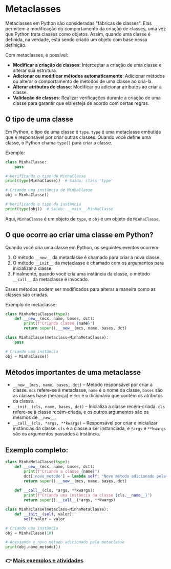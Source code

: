 # Metaclasses
Metaclasses em Python são consideradas "fábricas de classes". Elas permitem a modificação do comportamento da criação de classes, uma vez que Python trata classes como objetos. Assim, quando uma classe é definida, na verdade, está sendo criado um objeto com base nessa definição.

Com metaclasses, é possível:
- **Modificar a criação de classes**: Interceptar a criação de uma classe e alterar sua estrutura.
- **Adicionar ou modificar métodos automaticamente**: Adicionar métodos ou alterar o comportamento de métodos de uma classe ao criá-la.
- **Alterar atributos de classe**: Modificar ou adicionar atributos ao criar a classe.
- **Validação de classes**: Realizar verificações durante a criação de uma classe para garantir que ela esteja de acordo com certas regras.
## O tipo de uma classe
Em Python, o tipo de uma classe é `type`. `type` é uma metaclasse embutida que é responsável por criar outras classes. Quando você define uma classe, o Python chama `type()` para criar a classe.

Exemplo:

```python
class MinhaClasse:
    pass

# Verificando o tipo de MinhaClasse
print(type(MinhaClasse))  # Saída: class 'type'

# Criando uma instância de MinhaClasse
obj = MinhaClasse()

# Verificando o tipo da instância
print(type(obj))  # Saída: __main__.MinhaClasse
```
Aqui, `MinhaClasse` é um objeto de `type`, e `obj` é um objeto de `MinhaClasse`.
## O que ocorre ao criar uma classe em Python?
Quando você cria uma classe em Python, os seguintes eventos ocorrem:
1. O método `__new__` da metaclasse é chamado para criar a nova classe.
2. O método `__init__` da metaclasse é chamado com os argumentos para inicializar a classe.
3. Finalmente, quando você cria uma instância da classe, o método `__call__` da metaclasse é invocado.

Esses métodos podem ser modificados para alterar a maneira como as classes são criadas.

Exemplo de metaclasse:
```python
class MinhaMetaClasse(type):
    def __new__(mcs, name, bases, dct):
        print(f"Criando classe {name}")
        return super().__new__(mcs, name, bases, dct)

class MinhaClasse(metaclass=MinhaMetaClasse):
    pass

# Criando uma instância
obj = MinhaClasse()
```
## Métodos importantes de uma metaclasse
- `__new__(mcs, name, bases, dct)` – Método responsável por criar a classe. `mcs` refere-se à metaclasse, `name` é o nome da classe, `bases` são as classes base (herança) e `dct` é o dicionário que contém os atributos da classe.
- `__init__(cls, name, bases, dct)` – Inicializa a classe recém-criada. `cls` refere-se à classe recém-criada, e os outros argumentos são os mesmos de `__new__`.
- `__call__(cls, *args, **kwargs)` – Responsável por criar e inicializar instâncias da classe. `cls` é a classe a ser instanciada, e `*args` e `**kwargs` são os argumentos passados à instância.
## Exemplo completo:
```python
class MinhaMetaClasse(type):
    def __new__(mcs, name, bases, dct):
        print(f"Criando a classe {name}")
        dct['novo_metodo'] = lambda self: "Novo método adicionado pela metaclasse"
        return super().__new__(mcs, name, bases, dct)
    
    def __call__(cls, *args, **kwargs):
        print(f"Criando uma instância da classe {cls.__name__}")
        return super().__call__(*args, **kwargs)

class MinhaClasse(metaclass=MinhaMetaClasse):
    def __init__(self, valor):
        self.valor = valor

# Criando uma instância
obj = MinhaClasse(10)

# Acessando o novo método adicionado pela metaclasse
print(obj.novo_metodo())
```

### 👉 [Mais exemplos e atividades](https://github.com/ThomasNicholas21/EstudoPython/tree/master/estudos/03_POO/metaclass)
